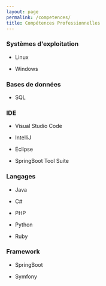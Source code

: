 ```yaml
---
layout: page
permalink: /competences/
title: Compétences Professionnelles
---
```


### Systèmes d'exploitation

- Linux

- Windows

### Bases de données

- SQL

### IDE

- Visual Studio Code

- IntelliJ

- Eclipse

- SpringBoot Tool Suite

### Langages

- Java

- C#

- PHP

- Python

- Ruby

### Framework

- SpringBoot

- Symfony
